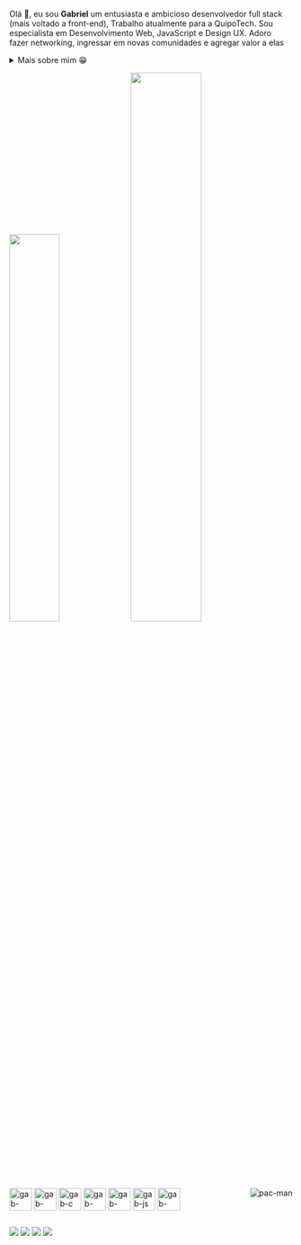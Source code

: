 Olá 👋, eu sou **Gabriel** um entusiasta e ambicioso desenvolvedor full stack (mais voltado a front-end), Trabalho atualmente para a QuipoTech. Sou especialista em Desenvolvimento Web, JavaScript e Design UX. Adoro fazer networking, ingressar em novas comunidades e agregar valor a elas

<div>
<details>
  <summary>Mais sobre mim 😁</summary>

- 🔭 Em uma jornada contante para criar projetos **transformadores** 

- 🌱 Aprendendo de tudo um pouco, atualmente estudando Java 🤓

- 💬 Me pergunte sobre **web design e web development**

- 📫 Me contate: **gabrielcisneirossoliveira@gmail.com**

</details>
  
</p>

  <a href="https://github.com/Gabriel-Cisneiros"><img width="42%" src="https://github-readme-stats.vercel.app/api?username=Gabriel-Cisneiros&theme=radical&title_color=ff3068?"></a>
  <a href="https://github.com/Gabriel-Cisneiros"><img width="50%" src="https://github-readme-stats.vercel.app/api/top-langs/?username=Gabriel-Cisneiros&theme=radical&title_color=ff3068?"></a>

<div style = "inline-block"><br>
  <img align="center" alt="gab-python" width="40" heigth="30" src="https://cdn.jsdelivr.net/gh/devicons/devicon/icons/python/python-original.svg"/>
  <img align="center" alt="gab-java" width="40" heigth="30" src="https://cdn.jsdelivr.net/gh/devicons/devicon/icons/java/java-original.svg"/>
  <img align="center" alt="gab-c" width="40" heigth="30" src="https://cdn.jsdelivr.net/gh/devicons/devicon/icons/c/c-original.svg"/>
  <img align="center" alt="gab-html" width="40" heigth="30" src="https://cdn.jsdelivr.net/gh/devicons/devicon/icons/html5/html5-original.svg"/>
  <img align="center" alt="gab-css" width="40" heigth="30" src="https://cdn.jsdelivr.net/gh/devicons/devicon/icons/css3/css3-original.svg"/>
  <img align="center" alt="gab-js" width="40" heigth="30" src="https://cdn.jsdelivr.net/gh/devicons/devicon/icons/javascript/javascript-original.svg"/>
  <img align="center" alt="gab-django" width="40" heigth="30" src="https://cdn.jsdelivr.net/gh/devicons/devicon/icons/django/django-plain.svg"/>
  <img align="right" alt="pac-man" src="http://i.imgur.com/ihWD6z6.gif"
</div>

##

<div>
  <a href="mailto:gabrielcisneirossoliveira@gmail.com" target="_blank"><img src="https://img.shields.io/badge/Gmail-D14836?style=for-the-badge&logo=gmail&logoColor=white" target="_blank"></a>
  <a href="https://gitlab.com/gabriel_cisneiros_" target="_blank"><img src="https://img.shields.io/badge/GitLab-330F63?style=for-the-badge&logo=gitlab&logoColor=white" target="_blank"></a>
  <a href="https://www.linkedin.com/in/gabriel-cisneiros-939152194/" target="_blank"><img src="https://img.shields.io/badge/LinkedIn-0077B5?style=for-the-badge&logo=linkedin&logoColor=white" target="_blank"></a>
  <a href="https://www.instagram.com/gabriel_cisneiros_/" target="_blank"><img src="https://img.shields.io/badge/Instagram-E4405F?style=for-the-badge&logo=instagram&logoColor=white" target="_blank"></a>
</div>

